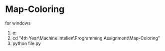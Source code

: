 # Map-Coloring
for windows 
1. e:
2. cd "4th Year\Machine intelien\Programming Assignment\Map-Coloring"
3. python file.py